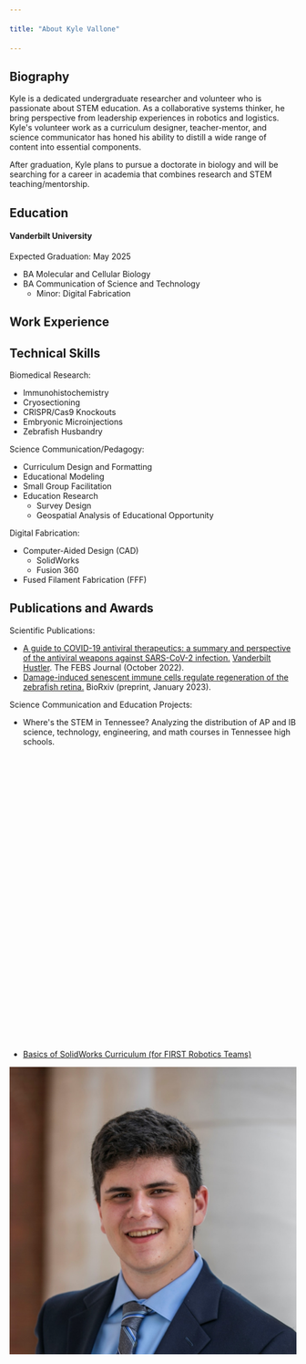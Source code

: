 ```yaml
---

title: "About Kyle Vallone"

---
```

## Biography
Kyle is a dedicated undergraduate researcher and volunteer who is passionate about STEM education. As a collaborative systems thinker, he bring perspective from leadership experiences in robotics and logistics. Kyle's volunteer work as a curriculum designer, teacher-mentor, and science communicator has honed his ability to distill a wide range of content into essential components. 

After graduation, Kyle plans to pursue a doctorate in biology and will be searching for a career in academia that combines research and STEM teaching/mentorship.

## Education

#### Vanderbilt University
Expected Graduation: May 2025
* BA Molecular and Cellular Biology
* BA Communication of Science and Technology
  * Minor: Digital Fabrication

## Work Experience


## Technical Skills

Biomedical Research:
* Immunohistochemistry
* Cryosectioning
* CRISPR/Cas9 Knockouts
* Embryonic Microinjections
* Zebrafish Husbandry

Science Communication/Pedagogy:
* Curriculum Design and Formatting
* Educational Modeling
* Small Group Facilitation
* Education Research
  * Survey Design
  * Geospatial Analysis of Educational Opportunity

Digital Fabrication:
* Computer-Aided Design (CAD)
  * SolidWorks
  * Fusion 360
* Fused Filament Fabrication (FFF)

## Publications and Awards
Scientific Publications:
*  [A guide to COVID-19 antiviral therapeutics: a summary and perspective of the antiviral weapons against SARS-CoV-2 infection.](https://doi.org/10.1111/febs.16662)
[Vanderbilt Hustler](https://vanderbilthustler.com/2022/11/09/digital-fabrication-minor-introduced-for-2022-23-academic-year/). The FEBS Journal (October 2022).
*  [Damage-induced senescent immune cells regulate regeneration of the zebrafish retina.](https://doi.org/10.1101/2023.01.16.524296) BioRxiv (preprint, January 2023).

Science Communication and Education Projects:
*  Where's the STEM in Tennessee? Analyzing the distribution of AP and IB science, technology, engineering, and math courses in Tennessee high schools.
<iframe src="" width="100%" height="500px" frameborder="0" allowfullscreen allow="geolocation"></iframe>

*  [Basics of SolidWorks Curriculum (for FIRST Robotics Teams)](https://robotdolphins.org/index.php/team-resources/)

![Kyle Vallone](/assets/img/KV_Headshot_Square.jpg)
